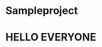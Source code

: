 # Sampleproject
<html>
  <head>
    <title>SampleProject</title>
  </head>
  <body>
    <h1>HELLO EVERYONE</h1>
  </body>
 </html> 
